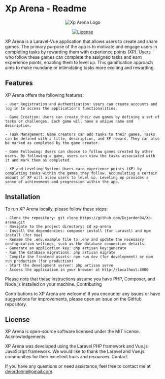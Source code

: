 # Xp Arena - Readme

<p align="center">
  <img src="storage/app/public/logo/LogoXpArena.png" alt="Xp Arena Logo">
</p>

<p align="center">
  <a href="https://packagist.org/packages/laravel/framework">
    <img src="https://img.shields.io/packagist/l/laravel/framework" alt="License">
  </a>
</p>

XP Arena is a Laravel-Vue application that allows users to create and share games. The primary purpose of the app is to motivate and engage users in completing tasks by rewarding them with experience points (XP). Users who follow these games can complete the assigned tasks and earn experience points, enabling them to level up. This gamification approach aims to make mundane or intimidating tasks more exciting and rewarding.

## Features

XP Arena offers the following features:

    - User Registration and Authentication: Users can create accounts and log in to access the application's functionalities.

    - Game Creation: Users can create their own games by defining a set of tasks or challenges. Each game will have a unique name and description.

    - Task Management: Game creators can add tasks to their games. Tasks can be defined with a title, description, and XP reward. They can also be marked as completed by the game creator.

    - Game Following: Users can choose to follow games created by other users. By following a game, users can view the tasks associated with it and mark them as completed.

    - XP and Leveling System: Users earn experience points (XP) by completing tasks within the games they follow. Accumulating a certain amount of XP will allow users to level up. Leveling up provides a sense of achievement and progression within the app.

## Installation

To run XP Arena locally, please follow these steps:

    - Clone the repository: git clone https://github.com/Dejorden94/Xp-arena.git
    - Navigate to the project directory: cd xp-arena
    - Install the dependencies: composer install (for Laravel) and npm install (for Vue)
    - Rename the .env.example file to .env and update the necessary configuration settings, such as the database connection details.
    - Generate an application key: php artisan key:generate
    - Run the database migrations: php artisan migrate
    - Compile the frontend assets: npm run dev (for development) or npm run production (for production)
    - Start the development server: php artisan serve
    - Access the application in your browser at http://localhost:8000

Please note that these instructions assume you have PHP, Composer, and Node.js installed on your machine.
Contributing

Contributions to XP Arena are welcome! If you encounter any issues or have suggestions for improvements, please open an issue on the GitHub repository.

## License

XP Arena is open-source software licensed under the MIT license.
Acknowledgements

XP Arena was developed using the Laravel PHP framework and Vue.js JavaScript framework. We would like to thank the Laravel and Vue.js communities for their excellent tools and resources.
Contact

If you have any questions or need assistance, feel free to contact me at dejordenm@gmail.com.
